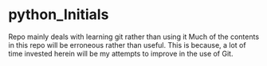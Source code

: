 # python_Initials
Repo mainly deals with learning git rather than using it
Much of the contents in this repo will be erroneous rather than useful. This is because, a lot of time invested herein will be my attempts to improve in the use of Git.


